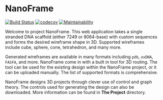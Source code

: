 # NanoFrame
[![Build Status](https://app.travis-ci.com/tilabberkeley/nanoframe.svg?branch=master)](https://app.travis-ci.com/tilabberkeley/nanoframe)
[![codecov](https://codecov.io/gh/tilabberkeley/nanoframe/branch/master/graph/badge.svg?token=0ZA6VAYVET)](https://codecov.io/gh/tilabberkeley/nanoframe)
[![Maintainability](https://api.codeclimate.com/v1/badges/a7c3b1796ed55dff5f27/maintainability)](https://codeclimate.com/github/tilabberkeley/nanoframe/maintainability)

Welcome to project NanoFrame. This web application takes a single stranded DNA scaffold 
(either 7249 or 8064-base) with custom sequences and forms the desired wireframe shape in 3D. 
Supported wireframes include cube, sphere, cone, tetrahedron, and many more. 

Generated wireframes are available in many formats including `pdb`, `oxDNA`, `FASFA`, and more. NanoFrame
come in with a built in tool for 3D routing. The tool can be used for the existing design within the NanoFrame
project, or it can be uploaded manually. The list of supported formats is comprehensive.

NanoFrame designs 3D projects through clever use of control and graph theory. The controls used for generating
the design can also be downloaded. More information can be found in **The Project** directory. 
